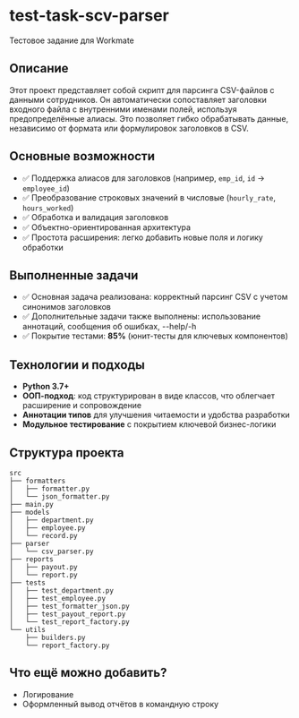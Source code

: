 # test-task-scv-parser
Тестовое задание для Workmate


## Описание

Этот проект представляет собой скрипт для парсинга CSV-файлов с данными сотрудников. Он автоматически сопоставляет заголовки входного файла с внутренними именами полей, используя предопределённые алиасы. Это позволяет гибко обрабатывать данные, независимо от формата или формулировок заголовков в CSV.

## Основные возможности

- ✅ Поддержка алиасов для заголовков (например, `emp_id`, `id` → `employee_id`)
- ✅ Преобразование строковых значений в числовые (`hourly_rate`, `hours_worked`)
- ✅ Обработка и валидация заголовков
- ✅ Объектно-ориентированная архитектура
- ✅ Простота расширения: легко добавить новые поля и логику обработки

## Выполненные задачи

- ✅ Основная задача реализована: корректный парсинг CSV с учетом синонимов заголовков
- ✅ Дополнительные задачи также выполнены: использование аннотаций, сообщения об ошибках, --help/-h
- ✅ Покрытие тестами: **85%** (юнит-тесты для ключевых компонентов)

## Технологии и подходы

- **Python 3.7+**
- **ООП-подход**: код структурирован в виде классов, что облегчает расширение и сопровождение
- **Аннотации типов** для улучшения читаемости и удобства разработки
- **Модульное тестирование** с покрытием ключевой бизнес-логики

## Структура проекта
```
src
├── formatters
│   ├── formatter.py
│   └── json_formatter.py
├── main.py
├── models
│   ├── department.py
│   ├── employee.py
│   └── record.py
├── parser
│   └── csv_parser.py
├── reports
│   ├── payout.py
│   └── report.py
├── tests
│   ├── test_department.py
│   ├── test_employee.py
│   ├── test_formatter_json.py
│   ├── test_payout_report.py
│   └── test_report_factory.py
└── utils
    ├── builders.py
    └── report_factory.py
```
## Что ещё можно добавить?

- Логирование
- Оформленный вывод отчётов в командную строку